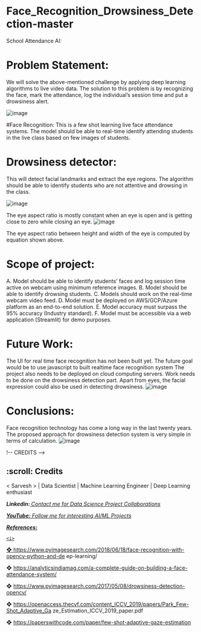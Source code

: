 # Face_Recognition_Drowsiness_Detection-master
School Attendance AI:
# Problem Statement:
We will solve the above-mentioned challenge by applying deep learning algorithms to live video data.
The solution to this problem is by recognizing the face, mark the attendance, log the individual’s
session time and put a drowsiness alert.


![image](https://user-images.githubusercontent.com/79853946/137871493-d4037b86-4579-441c-bf78-41a5503eca33.png)

#Face Recognition:
This is a few shot learning live face attendance systems. The model should be able to real-time
identify attending students in the live class based on few images of students.

# Drowsiness detector:
This will detect facial landmarks and extract the eye regions. The algorithm should be able to identify
students who are not attentive and drowsing in the class.


![image](https://user-images.githubusercontent.com/79853946/137870787-58ebaff8-6b6e-4c2b-981c-9bfb03ef21d7.png)


The eye aspect ratio is mostly constant when an eye is open and is getting close to zero while closing an eye.
![image](https://user-images.githubusercontent.com/79853946/137872260-2fcc3cda-65c6-4fee-a65a-607ffd23ca08.png)

The eye aspect ratio between height and width of the eye is computed by equation shown above.

# Scope of project:
A. Model should be able to identify students’ faces and log session time active on webcam
using minimum reference images.
B. Model should be able to identify drowsing students.
C. Models should work on the real-time webcam video feed.
D. Model must be deployed on AWS/GCP/Azure platform as an end-to-end solution.
E. Model accuracy must surpass the 95% accuracy (Industry standard).
F. Model must be accessible via a web application (Streamlit) for demo purposes.

# Future Work:
The UI for real time face recognition has not been built yet. The future goal would be to use javascript to built realtime face recognition system
The project also needs to be deployed on cloud computing servers. 
Work needs to be done on the drowsiness detection part. Apart from eyes, the facial expression could also be used in detecting drowsiness.
![image](https://user-images.githubusercontent.com/79853946/137871310-e19451e2-91fa-49a7-8298-08cb32071f19.png)

# Conclusions:
Face recognition technology has come a long way in the last twenty years. 
The proposed approach for drowsiness detection system is very simple in terms of calculation.
![image](https://user-images.githubusercontent.com/79853946/137871173-d55a9c5d-e880-4fae-8891-dbd23493e6af.png)

!-- CREDITS -->
<h2 id="credits"> :scroll: Credits</h2>

< Sarvesh > | Data Scientist | Machine Learning Engineer | Deep Learning enthusiast
<b><p>
<i>Linkedin:<a href="https://www.linkedin.com/in/sarveshkumaryadav/"></i>
  </b>
  <i> Contact me for Data Science Project Collaborations</i></p>
  <p><i><b>YouTube:</b><a href="https://youtu.be/4lsiSoLW53Q"></i>
 <i> Follow me for interesting AI/ML Projects</i></p>


<b><i>
References:
  </i></b>
   
    <i>
❖ https://www.pyimagesearch.com/2018/06/18/face-recognition-with-opencv-python-and-de
ep-learning/
  
❖ https://analyticsindiamag.com/a-complete-guide-on-building-a-face-attendance-system/
  
❖  https://www.pyimagesearch.com/2017/05/08/drowsiness-detection-opencv/
  
❖ https://openaccess.thecvf.com/content_ICCV_2019/papers/Park_Few-Shot_Adaptive_Ga
ze_Estimation_ICCV_2019_paper.pdf
  
❖ https://paperswithcode.com/paper/few-shot-adaptive-gaze-estimation
  </i>

